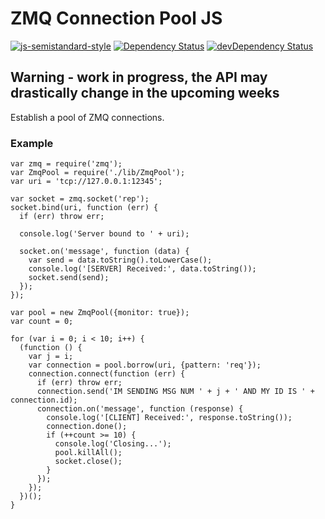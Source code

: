 # ZMQ Connection Pool JS

[![js-semistandard-style](https://img.shields.io/badge/code%20style-semistandard-brightgreen.svg?style=flat-square)](https://github.com/Flet/semistandard)
[![Dependency Status](https://david-dm.org/muzzley/zmq-pool.svg)](https://david-dm.org/muzzley/zmq-pool)
[![devDependency Status](https://david-dm.org/muzzley/zmq-pool/dev-status.svg)](https://david-dm.org/muzzley/zmq-pool#info=devDependencies)

## Warning - work in progress, the API may drastically change in the upcoming weeks

Establish a pool of ZMQ connections.

### Example

```
var zmq = require('zmq');
var ZmqPool = require('./lib/ZmqPool');
var uri = 'tcp://127.0.0.1:12345';

var socket = zmq.socket('rep');
socket.bind(uri, function (err) {
  if (err) throw err;

  console.log('Server bound to ' + uri);

  socket.on('message', function (data) {
    var send = data.toString().toLowerCase();
    console.log('[SERVER] Received:', data.toString());
    socket.send(send);
  });
});

var pool = new ZmqPool({monitor: true});
var count = 0;

for (var i = 0; i < 10; i++) {
  (function () {
    var j = i;
    var connection = pool.borrow(uri, {pattern: 'req'});
    connection.connect(function (err) {
      if (err) throw err;
      connection.send('IM SENDING MSG NUM ' + j + ' AND MY ID IS ' + connection.id);
      connection.on('message', function (response) {
        console.log('[CLIENT] Received:', response.toString());
        connection.done();
        if (++count >= 10) {
          console.log('Closing...');
          pool.killAll();
          socket.close();
        }
      });
    });
  })();
}

```
